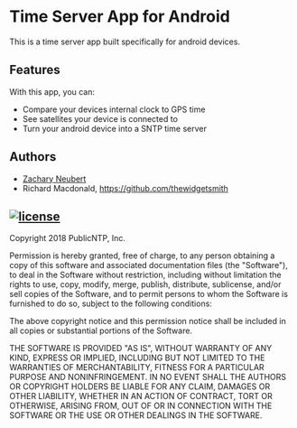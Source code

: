 # Time Server App for Android
This is a time server app built specifically for android devices. 

## Features
With this app, you can:
- Compare your devices internal clock to GPS time
- See satellites your device is connected to
- Turn your android device into a SNTP time server

## Authors
- [Zachary Neubert](https://github.com/ZacNeubert)
- Richard Macdonald, https://github.com/thewidgetsmith

## [![license](https://img.shields.io/github/license/mashape/apistatus.svg)]()
Copyright 2018 PublicNTP, Inc.

Permission is hereby granted, free of charge, to any person obtaining a copy of this software and associated documentation files (the "Software"), to deal in the Software without restriction, including without limitation the rights to use, copy, modify, merge, publish, distribute, sublicense, and/or sell copies of the Software, and to permit persons to whom the Software is furnished to do so, subject to the following conditions:

The above copyright notice and this permission notice shall be included in all copies or substantial portions of the Software.

THE SOFTWARE IS PROVIDED "AS IS", WITHOUT WARRANTY OF ANY KIND, EXPRESS OR IMPLIED, INCLUDING BUT NOT LIMITED TO THE WARRANTIES OF MERCHANTABILITY, FITNESS FOR A PARTICULAR PURPOSE AND NONINFRINGEMENT. IN NO EVENT SHALL THE AUTHORS OR COPYRIGHT HOLDERS BE LIABLE FOR ANY CLAIM, DAMAGES OR OTHER LIABILITY, WHETHER IN AN ACTION OF CONTRACT, TORT OR OTHERWISE, ARISING FROM, OUT OF OR IN CONNECTION WITH THE SOFTWARE OR THE USE OR OTHER DEALINGS IN THE SOFTWARE.
